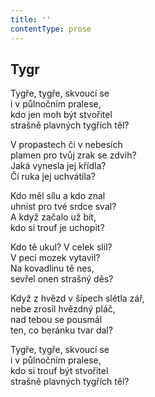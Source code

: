 ```yaml
---
title: ''
contentType: prose
---
```


## Tygr

Tygře, tygře, skvoucí se  
i v půlnočním pralese,  
kdo jen moh být stvořitel  
strašně plavných tygřích těl?

V propastech či v nebesích  
plamen pro tvůj zrak se zdvih?  
Jaká vynesla jej křídla?  
Čí ruka jej uchvátila?

Kdo měl sílu a kdo znal  
uhníst pro tvé srdce sval?  
A když začalo už bít,  
kdo si trouf je uchopit?

Kdo tě ukul? V celek slil?  
V peci mozek vytavil?  
Na kovadlinu tě nes,  
sevřel onen strašný děs?

Když z hvězd v šípech slétla zář,  
nebe zrosil hvězdný pláč,  
nad tebou se pousmál  
ten, co beránku tvar dal?

Tygře, tygře, skvoucí se  
i v půlnočním pralese,  
kdo si trouf být stvořitel  
strašně plavných tygřích těl?

